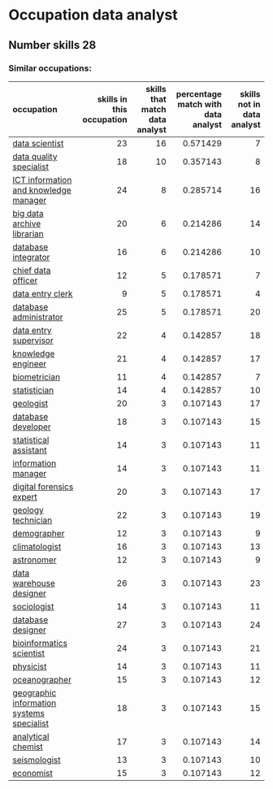 # Occupation data analyst
## Number skills 28
### Similar occupations:
| occupation                                                                                |   skills in this occupation |   skills that match data analyst |   percentage match with data analyst |   skills not in data analyst |
|:------------------------------------------------------------------------------------------|----------------------------:|---------------------------------:|-------------------------------------:|-----------------------------:|
| [data scientist](data_scientist.md)                                                       |                          23 |                               16 |                             0.571429 |                            7 |
| [data quality specialist](data_quality_specialist.md)                                     |                          18 |                               10 |                             0.357143 |                            8 |
| [ICT information and knowledge manager](ICT_information_and_knowledge_manager.md)         |                          24 |                                8 |                             0.285714 |                           16 |
| [big data archive librarian](big_data_archive_librarian.md)                               |                          20 |                                6 |                             0.214286 |                           14 |
| [database integrator](database_integrator.md)                                             |                          16 |                                6 |                             0.214286 |                           10 |
| [chief data officer](chief_data_officer.md)                                               |                          12 |                                5 |                             0.178571 |                            7 |
| [data entry clerk](data_entry_clerk.md)                                                   |                           9 |                                5 |                             0.178571 |                            4 |
| [database administrator](database_administrator.md)                                       |                          25 |                                5 |                             0.178571 |                           20 |
| [data entry supervisor](data_entry_supervisor.md)                                         |                          22 |                                4 |                             0.142857 |                           18 |
| [knowledge engineer](knowledge_engineer.md)                                               |                          21 |                                4 |                             0.142857 |                           17 |
| [biometrician](biometrician.md)                                                           |                          11 |                                4 |                             0.142857 |                            7 |
| [statistician](statistician.md)                                                           |                          14 |                                4 |                             0.142857 |                           10 |
| [geologist](geologist.md)                                                                 |                          20 |                                3 |                             0.107143 |                           17 |
| [database developer](database_developer.md)                                               |                          18 |                                3 |                             0.107143 |                           15 |
| [statistical assistant](statistical_assistant.md)                                         |                          14 |                                3 |                             0.107143 |                           11 |
| [information manager](information_manager.md)                                             |                          14 |                                3 |                             0.107143 |                           11 |
| [digital forensics expert](digital_forensics_expert.md)                                   |                          20 |                                3 |                             0.107143 |                           17 |
| [geology technician](geology_technician.md)                                               |                          22 |                                3 |                             0.107143 |                           19 |
| [demographer](demographer.md)                                                             |                          12 |                                3 |                             0.107143 |                            9 |
| [climatologist](climatologist.md)                                                         |                          16 |                                3 |                             0.107143 |                           13 |
| [astronomer](astronomer.md)                                                               |                          12 |                                3 |                             0.107143 |                            9 |
| [data warehouse designer](data_warehouse_designer.md)                                     |                          26 |                                3 |                             0.107143 |                           23 |
| [sociologist](sociologist.md)                                                             |                          14 |                                3 |                             0.107143 |                           11 |
| [database designer](database_designer.md)                                                 |                          27 |                                3 |                             0.107143 |                           24 |
| [bioinformatics scientist](bioinformatics_scientist.md)                                   |                          24 |                                3 |                             0.107143 |                           21 |
| [physicist](physicist.md)                                                                 |                          14 |                                3 |                             0.107143 |                           11 |
| [oceanographer](oceanographer.md)                                                         |                          15 |                                3 |                             0.107143 |                           12 |
| [geographic information systems specialist](geographic_information_systems_specialist.md) |                          18 |                                3 |                             0.107143 |                           15 |
| [analytical chemist](analytical_chemist.md)                                               |                          17 |                                3 |                             0.107143 |                           14 |
| [seismologist](seismologist.md)                                                           |                          13 |                                3 |                             0.107143 |                           10 |
| [economist](economist.md)                                                                 |                          15 |                                3 |                             0.107143 |                           12 |
